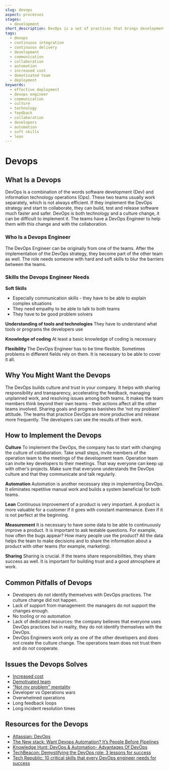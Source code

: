 ```yaml
---
slug: devops
aspect: processes
stages:
  - development
short_description: DevOps is a set of practices that brings development and operations teams together. The collaboration helps to release software much faster.
tags:
  - devops
  - continuous integration
  - continuous delivery
  - development
  - communication
  - collaboration
  - automation
  - increased cost
  - demotivated team
  - deployment
keywords:
  - effective deployment
  - devops engineer
  - communication
  - culture
  - technology
  - feedback
  - collaboration
  - developers
  - automation
  - soft skills
  - lean
---
```


# Devops

## What Is a Devops

DevOps is a combination of the words software development (Dev) and information technology operations (Ops). These two teams usually work separately, which is not always efficient. If they implement the DevOps strategy and start to collaborate, they can build, test and release software much faster and safer. DevOps is both technology and a culture change, it can be difficult to implement it. The teams have a DevOps Engineer to help them with this change and with the collaboration.

### Who Is a Devops Engineer

The DevOps Engineer can be originally from one of the teams. After the implementation of the DevOps strategy, they become part of the other team as well. The role needs someone with hard and soft skills to blur the barriers between the teams.

### Skills the Devops Engineer Needs

**Soft Skills**

- Especially communication skills - they have to be able to explain complex situations
- They need empathy to be able to talk to both teams
- They have to be good problem solvers

**Understanding of tools and technologies**
They have to understand what tools or programs the developers use

**Knowledge of coding**
At least a basic knowledge of coding is necessary

**Flexibility**
The DevOps Engineer has to be time flexible. Sometimes problems in different fields rely on them. It is necessary to be able to cover it all.

## Why You Might Want the Devops

The DevOps builds culture and trust in your company. It helps with sharing responsibility and transparency, accelerating the feedback, managing unplanned work, and resolving issues among both teams. It makes the team members think beyond their own teams - their actions affect all the other teams involved. Sharing goals and progress banishes the ‘not my problem’ attitude. The teams that practice DevOps are more productive and release more frequently. The developers can see the results of their work.

## How to Implement the Devops

**Culture**
To implement the DevOps, the company has to start with changing the culture of collaboration. Take small steps, invite members of the operation team to the meetings of the development team. Operation team can invite key developers to their meetings. That way everyone can keep up with other’s projects. Make sure that everyone understands the DevOps culture and that they communicate and talk regularly.

**Automation**
Automation is another necessary step in implementing DevOps. It eliminates repetitive manual work and builds a system beneficial for both teams.

**Lean**
Continuous improvement of a product is very important. A product is more valuable for a customer if it goes with constant maintenance. Even if it is not perfect at the beginning.

**Measurement**
It is necessary to have some data to be able to continuously improve a product. It is important to ask testable questions. For example, how often the bugs appear? How many people use the product? All the data helps the team to make decisions and to share the information about a product with other teams (for example, marketing).

**Sharing**
Sharing is crucial. If the teams share responsibilities, they share success as well. It is important for building trust and a good atmosphere at work.

## Common Pitfalls of Devops

- Developers do not identify themselves with DevOps practices. The culture change did not happen.
- Lack of support from management: the managers do not support the changes enough.
- No tooling or no automation
- Lack of dedicated resources: the company believes that everyone uses DevOps practices but in reality, they do not identify themselves with the DevOps.
- DevOps Engineers work only as one of the other developers and does not create the culture change. The operations team does not trust them and do not cooperate.

## Issues the Devops Solves

- [Increased cost](/issues/increased-cost)
- [Demotivated team](/issues/demotivated-team)
- ["Not my problem" mentality](/issues/not-my-problem-mentality)
- Developer vs Operations wars
- Overwhelmed operations
- Long feedback loops
- Long incident resolution times

## Resources for the Devops

- [Atlassian: DevOps](https://www.atlassian.com/devops)
- [The New stack: Want Devops Automation? It’s People Before Pipelines](https://thenewstack.io/want-devops-automation-its-people-before-pipelines/)
- [Knowledge Hunt: DevOps & Automation- Advantages Of DevOps](https://www.knowledgehut.com/blog/devops/devops-automation)
- [TechBeacon: Demystifying the DevOps role: 3 lessons for success](https://techbeacon.com/devops/demystifying-devops-role-3-lessons-success)
- [Tech Republic: 10 critical skills that every DevOps engineer needs for success](https://www.techrepublic.com/article/10-critical-skills-that-every-devops-engineer-needs-for-success/)
